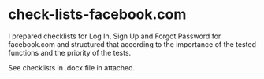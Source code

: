# check-lists-facebook.com

I prepared checklists for Log In, Sign Up and Forgot Password for facebook.com and structured that according to the importance of the tested functions and the priority of the tests. 

See checklists in .docx file in attached.
